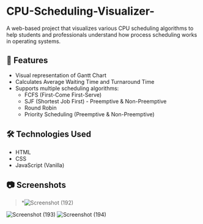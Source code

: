 # CPU-Scheduling-Visualizer-
A web-based project that visualizes various CPU scheduling algorithms to help students and professionals understand how process scheduling works in operating systems.

## 🚀 Features

- Visual representation of Gantt Chart
- Calculates Average Waiting Time and Turnaround Time
- Supports multiple scheduling algorithms:
  - FCFS (First-Come First-Serve)
  - SJF (Shortest Job First) - Preemptive & Non-Preemptive
  - Round Robin
  - Priority Scheduling (Preemptive & Non-Preemptive)

## 🛠 Technologies Used

- HTML
- CSS
- JavaScript (Vanilla)

## 📷 Screenshots

> *![Screenshot (192)](https://github.com/user-attachments/assets/a7cd0a34-7eb4-4882-bc2f-68af4f0d70db)
> 
![Screenshot (193)](https://github.com/user-attachments/assets/710b44a7-9770-4a71-b54f-b4eae88ab2a8)
![Screenshot (194)](https://github.com/user-attachments/assets/4c11875b-b93d-48f8-957d-81998f751033)



